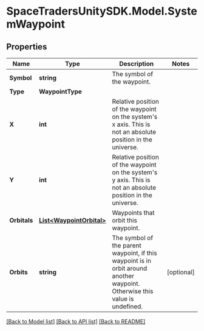 # SpaceTradersUnitySDK.Model.SystemWaypoint

## Properties

Name | Type | Description | Notes
------------ | ------------- | ------------- | -------------
**Symbol** | **string** | The symbol of the waypoint. | 
**Type** | **WaypointType** |  | 
**X** | **int** | Relative position of the waypoint on the system&#39;s x axis. This is not an absolute position in the universe. | 
**Y** | **int** | Relative position of the waypoint on the system&#39;s y axis. This is not an absolute position in the universe. | 
**Orbitals** | [**List&lt;WaypointOrbital&gt;**](WaypointOrbital.md) | Waypoints that orbit this waypoint. | 
**Orbits** | **string** | The symbol of the parent waypoint, if this waypoint is in orbit around another waypoint. Otherwise this value is undefined. | [optional] 

[[Back to Model list]](../README.md#documentation-for-models) [[Back to API list]](../README.md#documentation-for-api-endpoints) [[Back to README]](../README.md)


